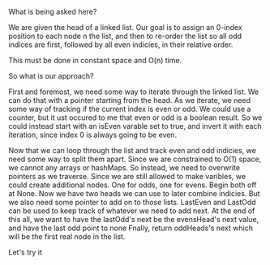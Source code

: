 What is being asked here?

We are given the head of a linked list.
Our goal is to assign an 0-index position to each node n the list, and then to re-order the list so all odd indices are first, followed by all even indicies, in their relative order.

This must be done in constant space and O(n) time.

So what is our approach?

First and foremost, we need some way to iterate through the linked list. We can do that with a pointer starting from the head.
As we iterate, we need some way of tracking if the current index is even or odd.
We could use a counter, but it ust occured to me that even or odd is a boolean result. So we could instead start with an isEven varable set to true, and invert it with each iteration, since index 0 is always going to be even.

Now that we can loop through the list and track even and odd indicies, we need some way to split them apart.
Since we are constrained to O(1) space, we cannot any arrays or hashMaps.
So instead, we need to overwrite pointers as we traverse.
Since we are still allowed to make varibles, we could create additional nodes.
One for odds, one for evens. Begin both off at None.
Now we have two heads we can use to later combine indicies. But we also need some pointer to add on to those lists.
LastEven and LastOdd can be used to keep track of whatever we need to add next.
At the end of this all, we want to have the lastOdd's next be the evensHead's next value, and have the last odd point to none
Fnally, return oddHeads's next which will be the first real node in the list.

Let's try it